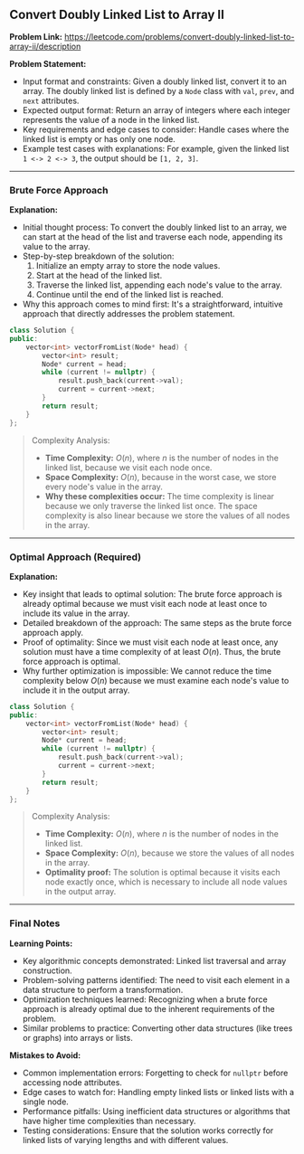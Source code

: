 ## Convert Doubly Linked List to Array II

**Problem Link:** https://leetcode.com/problems/convert-doubly-linked-list-to-array-ii/description

**Problem Statement:**
- Input format and constraints: Given a doubly linked list, convert it to an array. The doubly linked list is defined by a `Node` class with `val`, `prev`, and `next` attributes.
- Expected output format: Return an array of integers where each integer represents the value of a node in the linked list.
- Key requirements and edge cases to consider: Handle cases where the linked list is empty or has only one node.
- Example test cases with explanations: For example, given the linked list `1 <-> 2 <-> 3`, the output should be `[1, 2, 3]`.

---

### Brute Force Approach

**Explanation:**
- Initial thought process: To convert the doubly linked list to an array, we can start at the head of the list and traverse each node, appending its value to the array.
- Step-by-step breakdown of the solution: 
  1. Initialize an empty array to store the node values.
  2. Start at the head of the linked list.
  3. Traverse the linked list, appending each node's value to the array.
  4. Continue until the end of the linked list is reached.
- Why this approach comes to mind first: It's a straightforward, intuitive approach that directly addresses the problem statement.

```cpp
class Solution {
public:
    vector<int> vectorFromList(Node* head) {
        vector<int> result;
        Node* current = head;
        while (current != nullptr) {
            result.push_back(current->val);
            current = current->next;
        }
        return result;
    }
};
```

> Complexity Analysis:
> - **Time Complexity:** $O(n)$, where $n$ is the number of nodes in the linked list, because we visit each node once.
> - **Space Complexity:** $O(n)$, because in the worst case, we store every node's value in the array.
> - **Why these complexities occur:** The time complexity is linear because we only traverse the linked list once. The space complexity is also linear because we store the values of all nodes in the array.

---

### Optimal Approach (Required)

**Explanation:**
- Key insight that leads to optimal solution: The brute force approach is already optimal because we must visit each node at least once to include its value in the array.
- Detailed breakdown of the approach: The same steps as the brute force approach apply.
- Proof of optimality: Since we must visit each node at least once, any solution must have a time complexity of at least $O(n)$. Thus, the brute force approach is optimal.
- Why further optimization is impossible: We cannot reduce the time complexity below $O(n)$ because we must examine each node's value to include it in the output array.

```cpp
class Solution {
public:
    vector<int> vectorFromList(Node* head) {
        vector<int> result;
        Node* current = head;
        while (current != nullptr) {
            result.push_back(current->val);
            current = current->next;
        }
        return result;
    }
};
```

> Complexity Analysis:
> - **Time Complexity:** $O(n)$, where $n$ is the number of nodes in the linked list.
> - **Space Complexity:** $O(n)$, because we store the values of all nodes in the array.
> - **Optimality proof:** The solution is optimal because it visits each node exactly once, which is necessary to include all node values in the output array.

---

### Final Notes

**Learning Points:**
- Key algorithmic concepts demonstrated: Linked list traversal and array construction.
- Problem-solving patterns identified: The need to visit each element in a data structure to perform a transformation.
- Optimization techniques learned: Recognizing when a brute force approach is already optimal due to the inherent requirements of the problem.
- Similar problems to practice: Converting other data structures (like trees or graphs) into arrays or lists.

**Mistakes to Avoid:**
- Common implementation errors: Forgetting to check for `nullptr` before accessing node attributes.
- Edge cases to watch for: Handling empty linked lists or linked lists with a single node.
- Performance pitfalls: Using inefficient data structures or algorithms that have higher time complexities than necessary.
- Testing considerations: Ensure that the solution works correctly for linked lists of varying lengths and with different values.